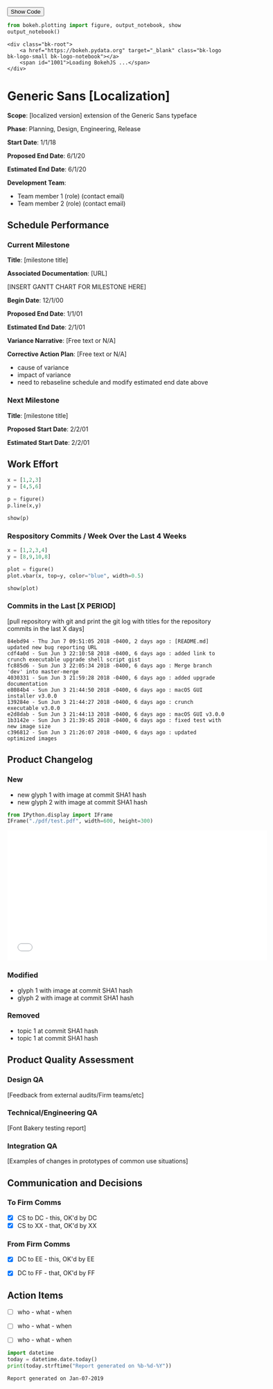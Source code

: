 <script>
  function code_toggle() {
    if (code_shown){
      $('div.input').hide('500');
      $('#toggleButton').val('Show Code')
    } else {
      $('div.input').show('500');
      $('#toggleButton').val('Hide Code')
    }
    code_shown = !code_shown
  }

  $( document ).ready(function(){
    code_shown=false;
    $('div.input').hide()
  });
</script>
<form action="javascript:code_toggle()">
  <input type="submit" id="toggleButton" value="Show Code">
</form>

```python
from bokeh.plotting import figure, output_notebook, show
output_notebook()
```



    <div class="bk-root">
        <a href="https://bokeh.pydata.org" target="_blank" class="bk-logo bk-logo-small bk-logo-notebook"></a>
        <span id="1001">Loading BokehJS ...</span>
    </div>




# Generic Sans [Localization]

**Scope**: [localized version] extension of the Generic Sans typeface

**Phase**: Planning, Design, Engineering, Release

**Start Date**: 1/1/18

**Proposed End Date**: 6/1/20

**Estimated End Date**: 6/1/20

**Development Team**:
  - Team member 1 (role) (contact email)
  - Team member 2 (role) (contact email)
  



## Schedule Performance

### Current Milestone

**Title**: [milestone title]

**Associated Documentation**: [URL]

[INSERT GANTT CHART FOR MILESTONE HERE]

**Begin Date**: 12/1/00

**Proposed End Date**: 1/1/01

**Estimated End Date**: 2/1/01

**Variance Narrative**: [Free text or N/A]

**Corrective Action Plan**: [Free text or N/A]

- cause of variance
- impact of variance
- need to rebaseline schedule and modify estimated end date above


### Next Milestone

**Title**: [milestone title]

**Proposed Start Date**: 2/2/01

**Estimated Start Date**: 2/2/01



## Work Effort


```python
x = [1,2,3]
y = [4,5,6]

p = figure()
p.line(x,y)

show(p)
```








  <div class="bk-root" id="a4ccc2b6-1b18-4159-9d62-1878ebe8807c" data-root-id="1002"></div>





### Respository Commits / Week Over the Last 4 Weeks


```python
x = [1,2,3,4]
y = [8,9,10,8]

plot = figure()
plot.vbar(x, top=y, color="blue", width=0.5)

show(plot)
```








  <div class="bk-root" id="a9274e12-1441-49c8-93ff-bee43e192512" data-root-id="1104"></div>





### Commits in the Last [X PERIOD]


[pull repository with git and print the git log with titles for the repository commits in the last X days]


```
84ebd94 - Thu Jun 7 09:51:05 2018 -0400, 2 days ago : [README.md] updated new bug reporting URL
cdf4a0d - Sun Jun 3 22:10:58 2018 -0400, 6 days ago : added link to crunch executable upgrade shell script gist
fc885d6 - Sun Jun 3 22:05:34 2018 -0400, 6 days ago : Merge branch 'dev' into master-merge
4030331 - Sun Jun 3 21:59:28 2018 -0400, 6 days ago : added upgrade documentation
e8084b4 - Sun Jun 3 21:44:50 2018 -0400, 6 days ago : macOS GUI installer v3.0.0
139284e - Sun Jun 3 21:44:27 2018 -0400, 6 days ago : crunch executable v3.0.0
e2d8dab - Sun Jun 3 21:44:13 2018 -0400, 6 days ago : macOS GUI v3.0.0
1b3142e - Sun Jun 3 21:39:45 2018 -0400, 6 days ago : fixed test with new image size
c396812 - Sun Jun 3 21:26:07 2018 -0400, 6 days ago : updated optimized images

```

## Product Changelog

### New

- new glyph 1 with image at commit SHA1 hash
- new glyph 2 with image at commit SHA1 hash



```python
from IPython.display import IFrame
IFrame("./pdf/test.pdf", width=600, height=300)
```





<iframe
    width="600"
    height="300"
    src="./pdf/test.pdf"
    frameborder="0"
    allowfullscreen
></iframe>
        



### Modified

- glyph 1 with image at commit SHA1 hash
- glyph 2 with image at commit SHA1 hash

### Removed

- topic 1 at commit SHA1 hash
- topic 1 at commit SHA1 hash


## Product Quality Assessment

### Design QA

[Feedback from external audits/Firm teams/etc]

### Technical/Engineering QA

[Font Bakery testing report]

### Integration QA

[Examples of changes in prototypes of common use situations]


## Communication and Decisions

### To Firm Comms

- [X] CS to DC - this, OK'd by DC
- [X] CS to XX - that, OK'd by XX

### From Firm Comms

- [X] DC to EE - this, OK'd by EE
- [X] DC to FF - that, OK'd by FF


## Action Items

- [ ] who - what - when
- [ ] who - what - when
- [ ] who - what - when


```python
import datetime
today = datetime.date.today()
print(today.strftime("Report generated on %b-%d-%Y"))
```

    Report generated on Jan-07-2019

